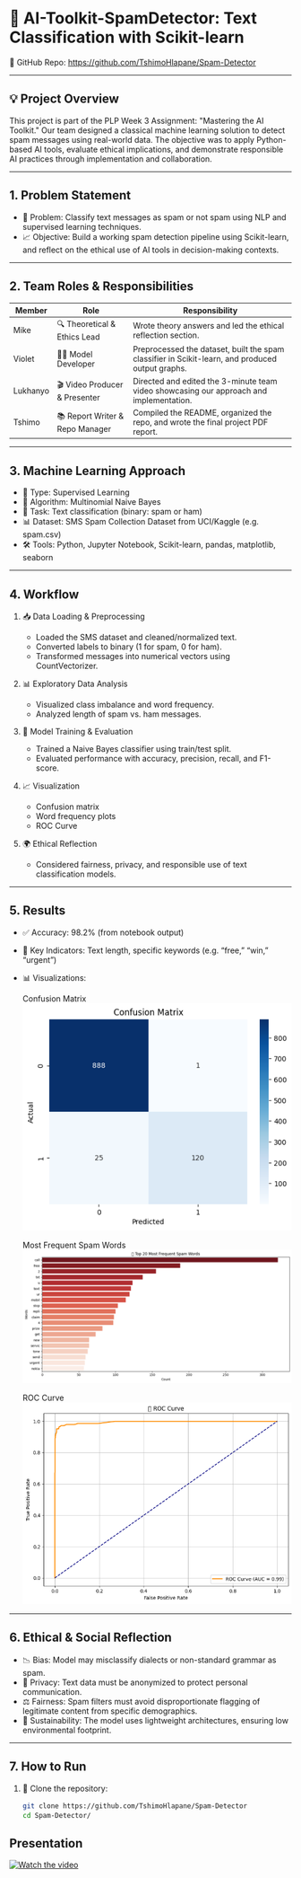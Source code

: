 # 🧠 AI-Toolkit-SpamDetector: Text Classification with Scikit-learn

📎 GitHub Repo: https://github.com/TshimoHlapane/Spam-Detector

---

## 💡 Project Overview

This project is part of the PLP Week 3 Assignment: "Mastering the AI Toolkit." Our team designed a classical machine learning solution to detect spam messages using real-world data. The objective was to apply Python-based AI tools, evaluate ethical implications, and demonstrate responsible AI practices through implementation and collaboration.

---

## 1. Problem Statement

- 📌 Problem: Classify text messages as spam or not spam using NLP and supervised learning techniques.
- 📈 Objective: Build a working spam detection pipeline using Scikit-learn, and reflect on the ethical use of AI tools in decision-making contexts.

---

## 2. Team Roles & Responsibilities

| Member    | Role                            | Responsibility                                                                                   |
|-----------|----------------------------------|--------------------------------------------------------------------------------------------------|
| Mike      | 🔍 Theoretical & Ethics Lead     | Wrote theory answers and led the ethical reflection section.                                     |
| Violet    | 👩‍💻 Model Developer              | Preprocessed the dataset, built the spam classifier in Scikit-learn, and produced output graphs. |
| Lukhanyo  | 🎬 Video Producer & Presenter    | Directed and edited the 3-minute team video showcasing our approach and implementation.          |
| Tshimo    | 📚 Report Writer & Repo Manager  | Compiled the README, organized the repo, and wrote the final project PDF report.                 |

---

## 3. Machine Learning Approach

- 🔎 Type: Supervised Learning
- 🧪 Algorithm: Multinomial Naive Bayes
- 📄 Task: Text classification (binary: spam or ham)
- 📊 Dataset: SMS Spam Collection Dataset from UCI/Kaggle (e.g. spam.csv)
- 🛠 Tools: Python, Jupyter Notebook, Scikit-learn, pandas, matplotlib, seaborn

---

## 4. Workflow

1. 📥 Data Loading & Preprocessing
   - Loaded the SMS dataset and cleaned/normalized text.
   - Converted labels to binary (1 for spam, 0 for ham).
   - Transformed messages into numerical vectors using CountVectorizer.

2. 📊 Exploratory Data Analysis
   - Visualized class imbalance and word frequency.
   - Analyzed length of spam vs. ham messages.

3. 🧠 Model Training & Evaluation
   - Trained a Naive Bayes classifier using train/test split.
   - Evaluated performance with accuracy, precision, recall, and F1-score.

4. 📈 Visualization
   - Confusion matrix
   - Word frequency plots
   - ROC Curve

5. 🌍 Ethical Reflection
   - Considered fairness, privacy, and responsible use of text classification models.

---

## 5. Results

- ✅ Accuracy: 98.2% (from notebook output)
- 📌 Key Indicators: Text length, specific keywords (e.g. “free,” “win,” “urgent”)
- 📊 Visualizations:

  Confusion Matrix  
  ![Confusion Matrix](screenshots/confusion_matrix.png)

  Most Frequent Spam Words  
  ![Spam Words](screenshots/spam_words.png)

  ROC Curve  
  ![ROC](screenshots/roc_curve.png)

---

## 6. Ethical & Social Reflection

- 📉 Bias: Model may misclassify dialects or non-standard grammar as spam.
- 🔐 Privacy: Text data must be anonymized to protect personal communication.
- ⚖️ Fairness: Spam filters must avoid disproportionate flagging of legitimate content from specific demographics.
- 🌱 Sustainability: The model uses lightweight architectures, ensuring low environmental footprint.

---

## 7. How to Run

1. 🚀 Clone the repository:
   ```bash
   git clone https://github.com/TshimoHlapane/Spam-Detector
   cd Spam-Detector/


## Presentation 
[![Watch the video](https://img.youtube.com/vi/8X6OSqsmLmo/hqdefault.jpg)](https://www.youtube.com/watch?v=8X6OSqsmLmo)

